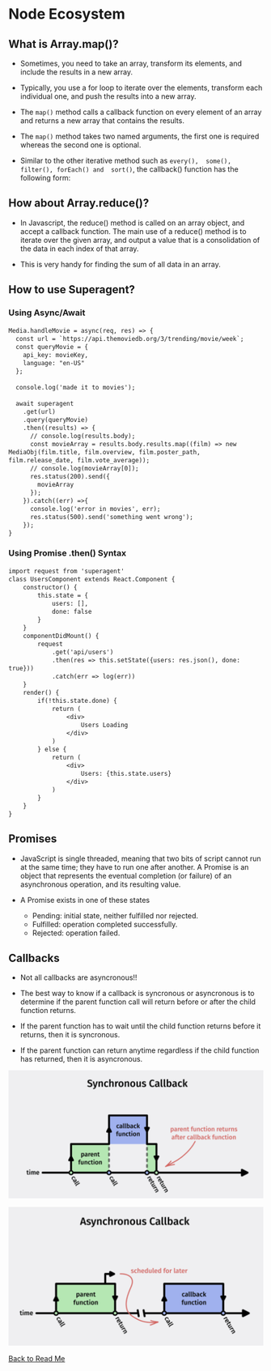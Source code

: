 # Node Ecosystem

## What is Array.map()?

- Sometimes, you need to take an array, transform its elements, and include the results in a new array.

- Typically, you use a for loop to iterate over the elements, transform each individual one, and push the results into a new array.


- The `map()` method calls a callback function on every element of an array and returns a new array that contains the results.

- The `map()` method takes two named arguments, the first one is required whereas the second one is optional.

- Similar to the other iterative method such as  `every(),  some(),  filter(), forEach() and  sort()`, the callback() function has the following form:

## How about Array.reduce()?

- In Javascript, the reduce() method is called on an array object, and accept a callback function. The main use of a reduce() method is to iterate over the given array, and output a value that is a consolidation of the data in each index of that array.

- This is very handy for finding the sum of all data in an array.


## How to use Superagent?


### Using Async/Await

```
Media.handleMovie = async(req, res) => {
  const url = `https://api.themoviedb.org/3/trending/movie/week`;
  const queryMovie = {
    api_key: movieKey,
    language: "en-US"
  };

  console.log('made it to movies');

  await superagent
    .get(url)
    .query(queryMovie)
    .then((results) => {
      // console.log(results.body);
      const movieArray = results.body.results.map((film) => new MediaObj(film.title, film.overview, film.poster_path, film.release_date, film.vote_average));
      // console.log(movieArray[0]);
      res.status(200).send({
        movieArray
      });
    }).catch((err) =>{
      console.log('error in movies', err);
      res.status(500).send('something went wrong');
    });
}
```

### Using Promise .then() Syntax
```
import request from 'superagent'
class UsersComponent extends React.Component {
    constructor() {
        this.state = {
            users: [],
            done: false
        }
    }
    componentDidMount() {
        request
            .get('api/users')
            .then(res => this.setState({users: res.json(), done: true}))
            .catch(err => log(err))
    }
    render() {
        if(!this.state.done) {
            return (
                <div>
                    Users Loading 
                </div>
            )
        } else {
            return (
                <div>
                    Users: {this.state.users}            
                </div>
            )
        }
    }
}
```

## Promises 

- JavaScript is single threaded, meaning that two bits of script cannot run at the same time; they have to run one after another. A Promise is an object that represents the eventual completion (or failure) of an asynchronous operation, and its resulting value.

- A Promise exists in one of these states
  - Pending: initial state, neither fulfilled nor rejected.
  - Fulfilled: operation completed successfully.
  - Rejected: operation failed.

## Callbacks

- Not all callbacks are asyncronous!!

- The best way to know if a callback is syncronous or asyncronous is to determine if the parent function call will return before or after the child function returns.
- If the parent function has to wait until the child function returns before it returns, then it is syncronous. 
- If the parent function can return anytime regardless if the child function has returned, then it is asyncronous.

![](/syncronous_callback.png)

![](/asyncronous_callback.png)

[Back to Read Me](../README.md)